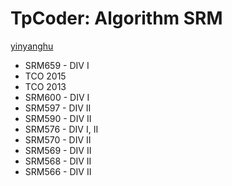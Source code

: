 TpCoder: Algorithm SRM
===

[yinyanghu](https://www.topcoder.com/tc?module=MemberProfile&cr=22928831)

* SRM659 - DIV I
* TCO 2015
* TCO 2013
* SRM600 - DIV I
* SRM597 - DIV II
* SRM590 - DIV II
* SRM576 - DIV I, II
* SRM570 - DIV II
* SRM569 - DIV II
* SRM568 - DIV II
* SRM566 - DIV II
